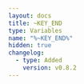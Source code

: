 ```yaml
---
layout: docs
title: ~KEY_END
type: Variables
name: "%~KEY_END%"
hidden: true
changelog:
  - type: Added
    version: v0.8.2
---
```

